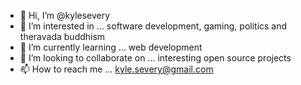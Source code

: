 - 👋 Hi, I’m @kylesevery
- 👀 I’m interested in ... software development, gaming, politics and theravada buddhism
- 🌱 I’m currently learning ... web development
- 💞️ I’m looking to collaborate on ... interesting open source projects
- 📫 How to reach me ... kyle.severy@gmail.com

<!---
kylesevery/kylesevery is a ✨ special ✨ repository because its `README.md` (this file) appears on your GitHub profile.
You can click the Preview link to take a look at your changes.
--->
